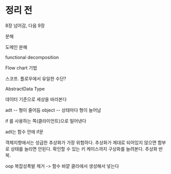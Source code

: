 # 정리 전

8장 넘어감, 다음 9장


분해

도메인 분해



functional decomposition

Flow chart 기법



스코프. 플로우에서 유일한 수단?



AbstractData Type

데이터 기준으로 세상을 바라본다

adt -- 형이 줄어듬
object -- 상태마다 형이 늘어남


if 를 사용하는 쪽(클라이언트)으로 밀어낸다

adt는 함수 안에 if문


객체지향에서는 성급한 추상화가 가장 위험하다.
추상화가 제대로 되어있지 않으면 함부로 상태를 늘리면 안된다.
확인할 수 있는 키 케이스까지 구상화를 늘려본다. 추상화 반복.


oop 복잡성폭발 제거 -> 함수 바깥 클라에서 생성해서 넣는다

